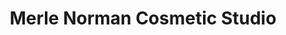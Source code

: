 ---
title: "Merle Norman Cosmetic Studio"
url: /stillwater/merle-norman-cosmetic-studio/
shop: Kosmetik
---